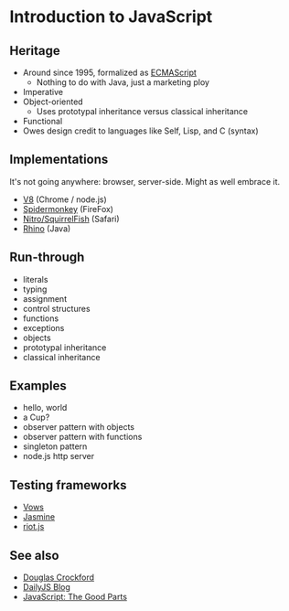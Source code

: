 
# Introduction to JavaScript

## Heritage

* Around since 1995, formalized as [ECMAScript](http://en.wikipedia.org/wiki/ECMAScript)
  * Nothing to do with Java, just a marketing ploy
* Imperative
* Object-oriented
  * Uses prototypal inheritance versus classical inheritance
* Functional
* Owes design credit to languages like Self, Lisp, and C (syntax)

## Implementations

It's not going anywhere: browser, server-side. Might as well embrace it.

* [V8](http://code.google.com/p/v8/) (Chrome / node.js)
* [Spidermonkey](https://developer.mozilla.org/en/SpiderMonkey) (FireFox)
* [Nitro/SquirrelFish](http://en.wikipedia.org/wiki/JavaScript_engine#Safari) (Safari)
* [Rhino](http://www.mozilla.org/rhino/) (Java)

## Run-through

* literals
* typing
* assignment
* control structures
* functions
* exceptions
* objects
* prototypal inheritance
* classical inheritance

## Examples

* hello, world
* a Cup?
* observer pattern with objects
* observer pattern with functions
* singleton pattern
* node.js http server

## Testing frameworks

* [Vows](http://vowsjs.org)
* [Jasmine](http://pivotal.github.com/jasmine/)
* [riot.js](http://github.com/alexyoung/riotjs)

## See also

* [Douglas Crockford](http://javascript.crockford.com/)
* [DailyJS Blog](http://dailyjs.com/)
* [JavaScript: The Good Parts](http://oreilly.com/catalog/9780596517748)

